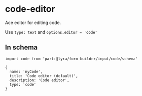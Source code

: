 # code-editor

Ace editor for editing code.

Use `type: text` and `options.editor = 'code'`

## In schema

```
import code from 'part:@lyra/form-builder/input/code/schema'

{
  name: 'myCode',
  title: 'Code editor (default)',
  description: 'Code editor',
  type: 'code'
}
```
